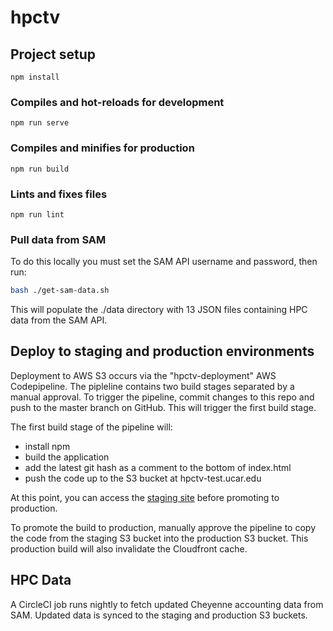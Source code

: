 # hpctv

## Project setup
```
npm install
```

### Compiles and hot-reloads for development
```
npm run serve
```

### Compiles and minifies for production
```
npm run build
```

### Lints and fixes files
```
npm run lint
```

### Pull data from SAM
To do this locally you must set the SAM API username and password, then run:

```bash
bash ./get-sam-data.sh
```

This will populate the ./data directory with 13 JSON files containing HPC data from the SAM API.

## Deploy to staging and production environments

Deployment to AWS S3 occurs via the "hpctv-deployment" AWS Codepipeline. The pipleline contains two build stages separated by a manual approval. To trigger the pipeline, commit changes to this repo and push to the master branch on GitHub. This will trigger the first build stage.

The first build stage of the pipeline will:

* install npm
* build the application
* add the latest git hash as a comment to the bottom of index.html
* push the code up to the S3 bucket at hpctv-test.ucar.edu

At this point, you can access the [staging site](https://hpctv-test.ucar.edu) before promoting to production.

To promote the build to production, manually approve the pipeline to copy the code from the staging S3 bucket into the production S3 bucket. This production build will also invalidate the Cloudfront cache.

## HPC Data

A CircleCI job runs nightly to fetch updated Cheyenne accounting data from SAM. Updated data is synced to the staging and production S3 buckets. 